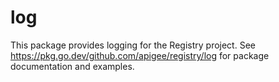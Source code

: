 # log

This package provides logging for the Registry project. See https://pkg.go.dev/github.com/apigee/registry/log for package documentation and examples.
